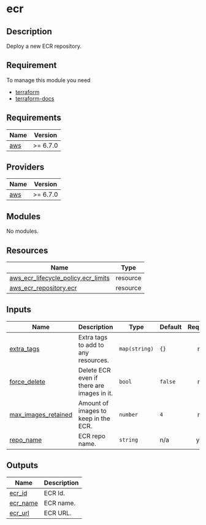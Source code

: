 # ecr

## Description 

Deploy a new ECR repository.


## Requirement

To manage this module you need 
  - [terraform](https://www.terraform.io)
  - [terraform-docs](https://github.com/terraform-docs/terraform-docs)

<!-- BEGIN_TF_DOCS -->
## Requirements

| Name | Version |
|------|---------|
| <a name="requirement_aws"></a> [aws](#requirement\_aws) | >= 6.7.0 |

## Providers

| Name | Version |
|------|---------|
| <a name="provider_aws"></a> [aws](#provider\_aws) | >= 6.7.0 |

## Modules

No modules.

## Resources

| Name | Type |
|------|------|
| [aws_ecr_lifecycle_policy.ecr_limits](https://registry.terraform.io/providers/hashicorp/aws/latest/docs/resources/ecr_lifecycle_policy) | resource |
| [aws_ecr_repository.ecr](https://registry.terraform.io/providers/hashicorp/aws/latest/docs/resources/ecr_repository) | resource |

## Inputs

| Name | Description | Type | Default | Required |
|------|-------------|------|---------|:--------:|
| <a name="input_extra_tags"></a> [extra\_tags](#input\_extra\_tags) | Extra tags to add to any resources. | `map(string)` | `{}` | no |
| <a name="input_force_delete"></a> [force\_delete](#input\_force\_delete) | Delete ECR even if there are images in it. | `bool` | `false` | no |
| <a name="input_max_images_retained"></a> [max\_images\_retained](#input\_max\_images\_retained) | Amount of images to keep in the ECR. | `number` | `4` | no |
| <a name="input_repo_name"></a> [repo\_name](#input\_repo\_name) | ECR repo name. | `string` | n/a | yes |

## Outputs

| Name | Description |
|------|-------------|
| <a name="output_ecr_id"></a> [ecr\_id](#output\_ecr\_id) | ECR Id. |
| <a name="output_ecr_name"></a> [ecr\_name](#output\_ecr\_name) | ECR name. |
| <a name="output_ecr_url"></a> [ecr\_url](#output\_ecr\_url) | ECR URL. |
<!-- END_TF_DOCS -->